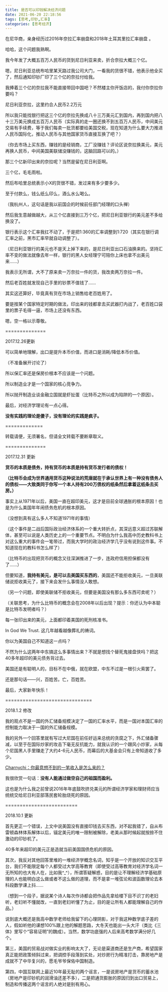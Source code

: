 ```yaml
---
title: 是否可以印钱解决经济问题
date: 2021-06-20 22:18:56
tags: [思考,印钞,汇率]
categories: [思考经济]
---
```


在尼华商，亲身经历过2016年奈拉汇率崩盘和2018年土耳其里拉汇率崩盘<!-- more --> 。

哈哈，这个问题我熟啊。

我今年发了大概五百万人民币的货到尼日利亚来卖，折合奈拉大概三个亿。

嗯，尼日利亚总统布哈里某天路过我公司大门，一看我的货很不错，他表示他全买了，然后通知印钞厂印了三个亿的奈拉付给我。

我捧着三个亿的奈拉我不能直接带回中国吧？不然楼主你开饭店的，我付你奈拉你要吗？

尼日利亚奈拉，这里约合人民币2.2万元

所以我只能找银行把这三个亿的奈拉先换成八十三万美元汇到国内，再到国内把八十三万美元换成五百万人民币（实际真的走一圈还换不到五百万人民币，中间美元交易有手续费，等于我们每卖一批货都要给美国交税，现在知道为什么要大力推进人民币国际化，推动人民币与其他国家货币直接互换了吧？）

（你去市场上买东西，赚钱的是经销商，工厂没赚钱？评论区说奈拉换美元，美元再换人民币，中间美国美联储没赚钱的，这脑回路可以的。）

那三个亿新印出来的奈拉呢？当然是留在尼日利亚啊。

三个亿，毛毛雨啦。

然后布哈里总统表示小X的货很不错，发过来有多少要多少。

至于付款么，钱么纸么印么，酒么水么喝么。

（我杭州人，这句话是我以前国企的时候前任部门经理的口头禅）

然后我生意越做越大，从三个亿直接到三万个亿，把尼日利亚银行的美元差不多给换没了。

银行表示这个汇率我扛不动了，于是把1:360的汇率调整到1:720（其实在银行调汇率之前，黑市汇率早就自动调整了）。

（尼日利亚银行的美元也不是天上掉下来的，是尼日利亚出口石油换来的。坚持汇率不变的做法就像去年一样，银行的黑人女经理宁可陪你上床也拿不出美元来……）

我表示无所谓，大不了原来卖一万奈拉一件的货，我改卖两万奈拉一件。

然后老百姓就发现自己手里的钞票不值钱了……

其实这还算好，毕竟真有货在市场上销售给老百姓用了。

要是按某个国家特定时期的做法，印出来的钱都拿去买武器打内战了，老百姓口袋里的票子毛得一逼，市场上还没有东西。

嗯，空一格以示尊敬。

==============

2017.12.26更新

可以简单地理解，出口是提升本币价值，而进口是消耗/降低本币价值。

（不准备展开讨论了）

所以保汇率还是保房价根本不应该是一个问题。

所以制造业才是一个国家的核心竞争力。

所以抛开制造业谈金融立国就是虾扯蛋（比特币之所以成为陷阱的一个原因）。

最后，对经济学理论有一点心得。

**没有实践的理论是傻子，没有理论的实践是疯子。**

=============

转载请便，无须署名，但请全文转载不要断章取义。

==============

2017.12.31 更新

**货币的本质是债务，持有货币的本质是持有货币发行者的债权！**

**（比特币会成为世界通用货币这种说法的荒唐就在于承认世界上有一种没有债务人的债权——大致类同于你写一个本人持有200万债权的纸条然后拿着这纸条去买房。）**

事实上从1971年以后，美国一直在超印美元，这才是目前全球通胀的根本原因！也是为什么美国年年闹债务危机的根本原因。

（没想到真有这么多人不知道1971年的事情）

（这个事件是二战后国际政治经济体系的一个重大转折点，其深远意义超过苏联解体，甚至可以说是人类历史上的一个重要节点。不明白为什么我高中历史教科书上对这么重大的事件会一笔带过，而我大学时的政治经济学几乎没有说到这件事。不知道现在的教科书怎么样了）

（比特币的出现把货币的概念又往深渊推进了一步，连政府信用担保都没有了……）

但要知道，**我持有美元，是可以去美国买东西的**，美国还不能拒收美元，一旦美联储说拒收美元了，接下来会发什么事情没人敢想。

（另一个问题，即使美联储不拒收美元，但要是美国没有那么多东西可卖呢？）

（关联思考，为什么比特币的概念会在2008年以后出现？提示：你还认为中本聪是比特币发明者吗？）

每一张印出来的美元，上面都印着美国的死刑核准书。

In God We Trust. 这几年越看越像葬礼的祷词。

你以为美国自己不知道这一点吗？

不然为什么这两年中东搞这么多事情出来？不就是想找个替死鬼接盘侠吗？把这40多年超印的美元债务背过去。

美国还是有聪明人的，目标不在中俄，就在欧盟，中东不过是一根引火索罢了。

还是那句话——兴，百姓苦。亡，百姓苦。

最后，大家新年快乐！

==============================

2018.1.2 修改

我的观点不是一国的外汇储备规模决定了一国的汇率水平，而是一国对本国汇率的控制能力取决于一国的外汇储备规模。

我的另外一个回答里就有写过大尼国在前任好运来总统的贪腐之下，外汇储备骤减，以至于在国际炒家的攻击下毫无反抗能力，就我认识的一个跟风小炒家，从每个尼国黑人手里赚走了大约4-6元人民币，而幕后的大基金会只有上帝知道收了多少。

[Charnychi：你最意想不到的一笔收入是怎么来的？](https://www.zhihu.com/question/41956302/answer/238625195)

我很欣赏一句话：**没有人能通过做空自己的祖国而盈利。**

这也是为什么我之前曾说2016年年底鼓吹挤兑美元的所谓经济学家和理财师应当统统交给尼日利亚部落民套轮胎烧死的原因。

=========================

2018.10.1 更新

首先更正一个错误，上文中说美国没有直接印钱去买东西，对不起我错了，自从布雷顿森林体系解体以后，锚定美元的唯一限制被解除，老美从那时候起就按捺不住激动的印钞机了。

40多年来超印的美元正是造就当前美国国债危机的原因。

其次，我反对其他回答里堆的一堆经济学概念名词，知乎是一个开放的知识交互平台，我们不能限定每个人都受过大学高等教育（即使受过高等教育对经济学名词一无所知的也大有人在，比如我^_^），所谓答疑解惑，目的是让不理解经济学基础原理的人也能明白这么做或者不这么做的道理，而不是拿一堆弦论和波函数理论去本科段数学课上抖……

（想到一个段子，据说某个诗人每次作诗都会把作品先拿给楼下目不识丁的老妇听，老妇听不懂就改，一直到老妇听懂了为止，目的是让所有人都能理解自己的作品。）

说到底大概还是我高中数学老师给我留下的心理阴影，对于我这种数学底子差的人，假如听他的课想100%跟上他的解题思路，大冬天也能出一头大汗（类比《三体》里写个“容易证明”的魏成）。当然，数学功底强的人后来高考数学满分好几个。

 第三，美国的贸易战对做实业的影响太大了，无论是渠道商还是生产商，希望国家真正能把政策倾斜过来，把调控手段落到实处，对炒房行为精准打击，靠房地产是成就不了中华复兴的，愿毛爷爷保佑中国制造。

第四，中国互联网上最近10年最无耻的两个谣言，一是说房地产是货币的蓄水池（房地产是印钞机的润滑油还差不多），二是把通货膨胀的原因归到出口贸易上，制造和传播这两个谣言的人绝对是别有用心。